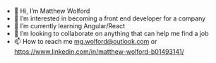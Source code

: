 - 👋 Hi, I’m Matthew Wolford
- 👀 I’m interested in becoming a front end developer for a company
- 🌱 I’m currently learning Angular/React
- 💞️ I’m looking to collaborate on anything that can help me find a job
- 📫 How to reach me mg.wolford@outlook.com or https://www.linkedin.com/in/matthew-wolford-b01493141/


